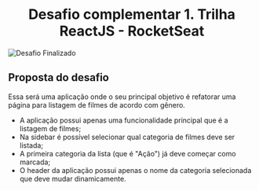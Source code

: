 <h1 align="center"> Desafio complementar 1. Trilha ReactJS - RocketSeat </h1>

![Desafio Finalizado](https://img.shields.io/badge/Status-Finalizado%20-brightgreen)

<h2>Proposta do desafio</h2>

Essa será uma aplicação onde o seu principal objetivo é refatorar uma página para listagem de filmes de acordo com gênero. 


- A aplicação possui apenas uma funcionalidade principal que é a listagem de filmes;
- Na sidebar é possível selecionar qual categoria de filmes deve ser listada;
- A primeira categoria da lista (que é "Ação") já deve começar como marcada;
- O header da aplicação possui apenas o nome da categoria selecionada que deve mudar dinamicamente.
